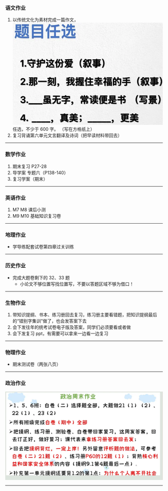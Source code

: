 ### 语文作业

1. 以传统文化为素材完成一篇作文，![题目](hw_G8S1/_images/17c.webp ":size=50%")任选，不少于 600 字。 （写在方格纸上）
2. 复习背诵第六单元文言翻译及诗词（把早读材料带回去）

---

### 数学作业

1. 期末复习 P27-28
2. 导学案 专题六（P138-140）
3. 复习学案（期末）

---

### 英语作业

1. M7 M8 课后小测
2. M9 M10 基础知识复习卷

---

### 地理作业

- 学导练配套试卷第四章过关训练

---

### 历史作业

- 完成大题卷剩下的 32、33 题
  - 小论文不够位置写找位置写，不要以答题区域不够为借口！

---

### 生物作业

1. 带知识提纲、书本、练习册回去复习，练习册主要看错题，把知识提纲最后的“错别字集训”做了，也会发答案下去
2. 会下发往年的统考试卷电子版及答案，同学们必须要看或者做
3. 会下发复习 ppt，有需要可以拿来一边看一边复习

---

### 物理作业

- 期末测试卷（两张八页）

---

### 政治作业

![hw](hw_G8S1/_images/17p.webp)

---
